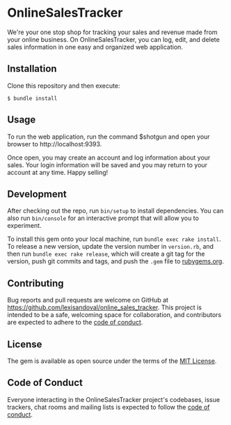 # OnlineSalesTracker

We're your one stop shop for tracking your sales and revenue made from your online business. On OnlineSalesTracker, you can log, edit, and delete sales information in one easy and organized web application.

## Installation

Clone this repository and then execute:

    $ bundle install

## Usage

To run the web application, run the command $shotgun and open your browser to http://localhost:9393.

Once open, you may create an account and log information about your sales. Your login information will be saved and you may return to your account at any time. Happy selling!

## Development

After checking out the repo, run `bin/setup` to install dependencies. You can also run `bin/console` for an interactive prompt that will allow you to experiment.

To install this gem onto your local machine, run `bundle exec rake install`. To release a new version, update the version number in `version.rb`, and then run `bundle exec rake release`, which will create a git tag for the version, push git commits and tags, and push the `.gem` file to [rubygems.org](https://rubygems.org).

## Contributing

Bug reports and pull requests are welcome on GitHub at https://github.com/lexisandoval/online_sales_tracker. This project is intended to be a safe, welcoming space for collaboration, and contributors are expected to adhere to the [code of conduct](https://github.com/lexisandoval/online_sales_tracker/blob/master/CODE_OF_CONDUCT.md).


## License

The gem is available as open source under the terms of the [MIT License](https://opensource.org/licenses/MIT).

## Code of Conduct

Everyone interacting in the OnlineSalesTracker project's codebases, issue trackers, chat rooms and mailing lists is expected to follow the [code of conduct](https://github.com/lexisandoval/online_sales_tracker/blob/master/CODE_OF_CONDUCT.md).